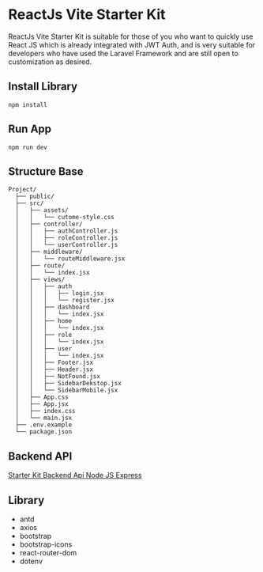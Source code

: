 # ReactJs Vite Starter Kit
ReactJs Vite Starter Kit is suitable for those of you who want to quickly use React JS which is already integrated with JWT Auth, and is very suitable for developers who have used the Laravel Framework and are still open to customization as desired.

## Install Library ##
```plaintext
npm install
```

## Run App ##
```plaintext
npm run dev
```

## Structure Base ##
```plaintext
Project/
  ├── public/
  ├── src/
  │   ├── assets/
  │   │   └── cutome-style.css
  │   ├── controller/
  │   │   ├── authController.js
  │   │   ├── roleController.js
  │   │   └── userController.js
  │   ├── middleware/
  │   │   └── routeMiddleware.jsx
  │   ├── route/
  │   │   └── index.jsx
  │   ├── views/
  │   │   ├── auth
  │   │   │   ├── login.jsx
  │   │   │   └── register.jsx
  │   │   ├── dashboard
  │   │   │   └── index.jsx
  │   │   ├── home
  │   │   │   └── index.jsx
  │   │   ├── role
  │   │   │   └── index.jsx
  │   │   ├── user
  │   │   │   └── index.jsx
  │   │   ├── Footer.jsx
  │   │   ├── Header.jsx
  │   │   ├── NotFound.jsx
  │   │   ├── SidebarDekstop.jsx
  │   │   └── SidebarMobile.jsx
  │   ├── App.css
  │   ├── App.jsx
  │   ├── index.css
  │   └── main.jsx
  ├── .env.example
  └── package.json
  ```

## Backend API ##
[Starter Kit Backend Api Node JS Express](https://github.com/SyahrulRomadoni/nodejs-express-starter-kit)

## Library ##
- antd
- axios
- bootstrap
- bootstrap-icons
- react-router-dom
- dotenv